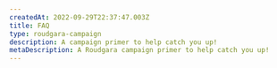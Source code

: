 ```yaml
---
createdAt: 2022-09-29T22:37:47.003Z
title: FAQ
type: roudgara-campaign
description: A campaign primer to help catch you up!
metaDescription: A Roudgara campaign primer to help catch you up!
---
```

